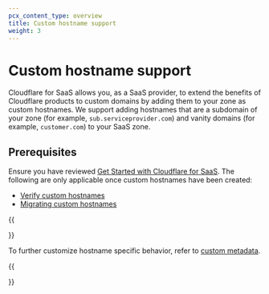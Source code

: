 ```yaml
---
pcx_content_type: overview
title: Custom hostname support
weight: 3
---
```

 
# Custom hostname support
 
Cloudflare for SaaS allows you, as a SaaS provider, to extend the benefits of Cloudflare products to custom domains by adding them to your zone as custom hostnames. We support adding hostnames that are a subdomain of your zone (for example, `sub.serviceprovider.com`) and vanity domains (for example, `customer.com`) to your SaaS zone.
 
## Prerequisites
 
Ensure you have reviewed [Get Started with Cloudflare for SaaS](/cloudflare-for-platforms/cloudflare-for-saas/start/getting-started/). The following are only applicable once custom hostnames have been created:
 
* [Verify custom hostnames](/cloudflare-for-platforms/cloudflare-for-saas/domain-support/hostname-verification/)
* [Migrating custom hostnames](/cloudflare-for-platforms/cloudflare-for-saas/domain-support/migrating-custom-hostnames/)
 
{{<Aside type="note">}}
 
To further customize hostname specific behavior, refer to [custom metadata](/cloudflare-for-platforms/cloudflare-for-saas/domain-support/custom-metadata/).
 
{{</Aside>}}
